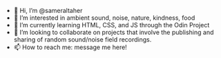- 👋 Hi, I’m @sameraltaher
- 👀 I’m interested in ambient sound, noise, nature, kindness, food
- 🌱 I’m currently learning HTML, CSS, and JS through the Odin Project 
- 💞️ I’m looking to collaborate on projects that involve the publishing and sharing of random sound/noise field recordings.
- 📫 How to reach me: message me here!

<!---
sameraltaher/sameraltaher is a ✨ special ✨ repository because its `README.md` (this file) appears on your GitHub profile.
You can click the Preview link to take a look at your changes.
--->

